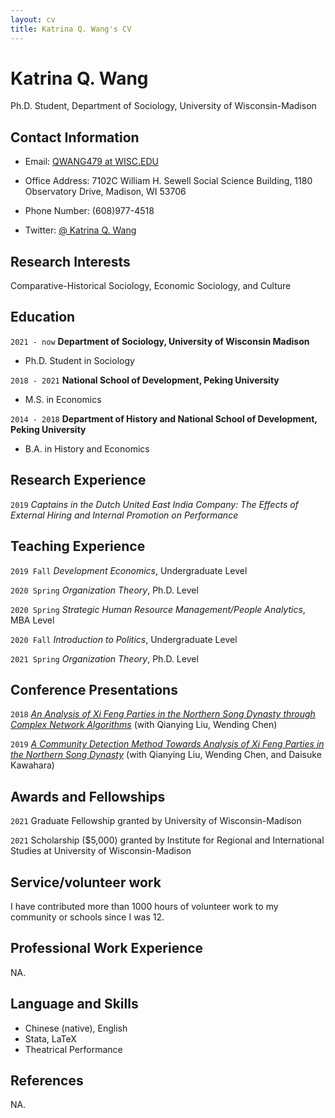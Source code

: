 ```yaml
---
layout: cv
title: Katrina Q. Wang's CV
---
```

# Katrina Q. Wang
Ph.D. Student, Department of Sociology, University of Wisconsin-Madison

## Contact Information

- Email: [QWANG479 at WISC.EDU](qwang479@wisc.edu)

- Office Address: 7102C William H. Sewell Social Science Building, 1180 Observatory Drive, Madison, WI 53706

- Phone Number: (608)977-4518

- Twitter: [\@ Katrina Q. Wang](https://twitter.com/KatrinaQWang2)

## Research Interests

Comparative-Historical Sociology, Economic Sociology, and Culture

## Education

`2021 - now`
__Department of Sociology, University of Wisconsin Madison__

- Ph.D. Student in Sociology

`2018 - 2021`
__National School of Development, Peking University__

- M.S. in Economics

`2014 - 2018`
__Department of History and National School of Development, Peking University__

- B.A. in History and Economics



## Research Experience

`2019` *Captains in the Dutch United East India Company: The Effects of External Hiring and Internal Promotion on Performance*


## Teaching Experience

`2019 Fall` *Development Economics*, Undergraduate Level

`2020 Spring` *Organization Theory*, Ph.D. Level

`2020 Spring` *Strategic Human Resource Management/People Analytics*, MBA Level

`2020 Fall` *Introduction to Politics*, Undergraduate Level

`2021 Spring` *Organization Theory*, Ph.D. Level


## Conference Presentations

`2018` [*An Analysis of Xi Feng Parties in the Northern Song Dynasty through Complex Network Algorithms*](http://www.dpi-proceedings.com/index.php/dtcse/article/view/27255) (with Qianying Liu, Wending Chen)

`2019` [*A Community Detection Method Towards Analysis of Xi Feng Parties in the Northern Song Dynasty*](http://jaslli.org/files/proceedings/15_paclic33_postconf.pdf) (with Qianying Liu, Wending Chen, and Daisuke Kawahara)


## Awards and Fellowships

`2021` Graduate Fellowship granted by University of Wisconsin-Madison

`2021` Scholarship ($5,000) granted by Institute for Regional and International Studies at University of Wisconsin-Madison

## Service/volunteer work

I have contributed more than 1000 hours of volunteer work to my community or schools since I was 12. 

## Professional Work Experience

NA.

## Language and Skills

- Chinese (native), English
- Stata, LaTeX
- Theatrical Performance

## References

NA.

<!-- ### Footer

Last updated: May 2013 -->


